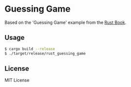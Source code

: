 # Guessing Game

Based on the 'Guessing Game' example from the
[Rust Book](https://doc.rust-lang.org/book/ch02-00-guessing-game-tutorial.html).

Usage
-----

```bash
$ cargo build --release
$ ./target/release/rust_guessing_game
```

License
-------

MIT License